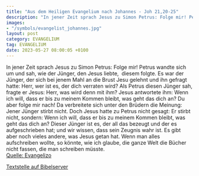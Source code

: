 ```yaml
---
title: "Aus dem Heiligen Evangelium nach Johannes - Joh 21,20-25"
description: "In jener Zeit sprach Jesus zu Simon Petrus: Folge mir! Petrus wandte sich um und sah, wie der Jünger, den Jesus liebte,  diesem folgte. Es war der Jünger, der sich bei jenem Mahl an die Brust Jesu gelehnt und ihn gefragt hatte: Herr, wer ist es, der dich verraten wird? Als Petrus...."
images:
- "/symbols/evangelist_johannes.jpg"
layout: post
category: EVANGELIUM
tag: EVANGELIUM
date: 2023-05-27 08:00:05 +0100
---
```

In jener Zeit sprach Jesus zu Simon Petrus: Folge mir! Petrus wandte sich um und sah, wie der Jünger, den Jesus liebte,  diesem folgte. Es war der Jünger, der sich bei jenem Mahl an die Brust Jesu gelehnt und ihn gefragt hatte: Herr, wer ist es, der dich verraten wird?
Als Petrus diesen Jünger sah, fragte er Jesus: Herr, was wird denn mit ihm?
Jesus antwortete ihm: Wenn ich will, dass er bis zu meinem Kommen bleibt, was geht das dich an? Du aber folge mir nach!
Da verbreitete sich unter den Brüdern die Meinung: Jener Jünger stirbt nicht.<!--more--> Doch Jesus hatte zu Petrus nicht gesagt: Er stirbt nicht, sondern: Wenn ich will, dass er bis zu meinem Kommen bleibt, was geht das dich an?
Dieser Jünger ist es, der all das bezeugt und der es aufgeschrieben hat; und wir wissen, dass sein Zeugnis wahr ist.
Es gibt aber noch vieles andere, was Jesus getan hat. Wenn man alles aufschreiben wollte, so könnte, wie ich glaube, die ganze Welt die Bücher nicht fassen, die man schreiben müsste.<br>
[Quelle: Evangelizo](https://evangeliumtagfuertag.org/DE/gospel)

[Textstelle auf Bibelserver](https://www.bibleserver.com/EU/Johannes21,20-25)
